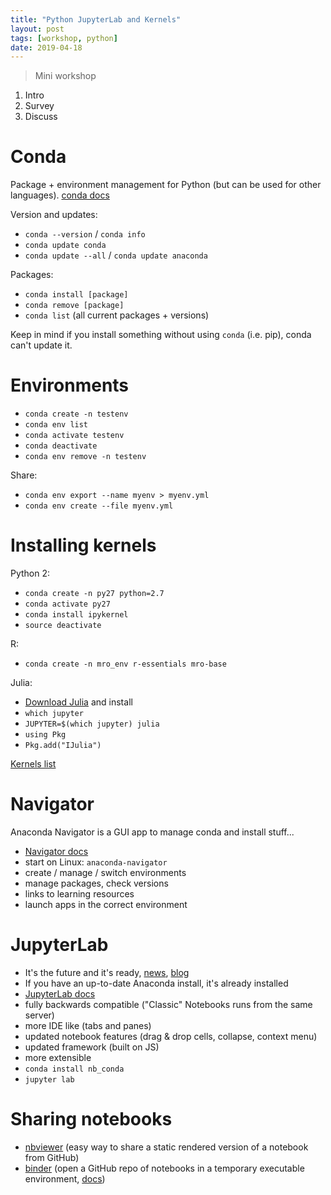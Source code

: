 ```yaml
---
title: "Python JupyterLab and Kernels"
layout: post
tags: [workshop, python]
date: 2019-04-18
---
```


> Mini workshop

1. Intro
2. Survey 
3. Discuss 

# Conda 

Package + environment management for Python (but can be used for other languages).
[conda docs](https://conda.io/en/latest/)

Version and updates: 

- `conda --version` / `conda info`
- `conda update conda` 
- `conda update --all` / `conda update anaconda`

Packages: 

- `conda install [package]`
- `conda remove [package]`
- `conda list` (all current packages + versions)

Keep in mind if you install something without using `conda` (i.e. pip), conda can't update it.

# Environments 

- `conda create -n testenv`
- `conda env list`
- `conda activate testenv`
- `conda deactivate`
- `conda env remove -n testenv`

Share:

- `conda env export --name myenv > myenv.yml`
- `conda env create --file myenv.yml`

# Installing kernels

Python 2:

- `conda create -n py27 python=2.7`
- `conda activate py27`
- `conda install ipykernel`
- `source deactivate`

R: 

- `conda create -n mro_env r-essentials mro-base`

Julia:

- [Download Julia](http://julialang.org/downloads/) and install
- `which jupyter`
- `JUPYTER=$(which jupyter) julia`
- `using Pkg`
- `Pkg.add("IJulia")`

[Kernels list](https://github.com/jupyter/jupyter/wiki/Jupyter-kernels)

# Navigator 

Anaconda Navigator is a GUI app to manage conda and install stuff...

- [Navigator docs](https://docs.anaconda.com/anaconda/navigator/)
- start on Linux: `anaconda-navigator`
- create / manage / switch environments
- manage packages, check versions
- links to learning resources 
- launch apps in the correct environment

# JupyterLab 

- It's the future and it's ready, [news](https://blog.jupyter.org/jupyterlab-is-ready-for-users-5a6f039b8906), [blog](https://towardsdatascience.com/jupyter-lab-evolution-of-the-jupyter-notebook-5297cacde6b)
- If you have an up-to-date Anaconda install, it's already installed
- [JupyterLab docs](https://jupyterlab.readthedocs.io/en/stable/index.html)
- fully backwards compatible ("Classic" Notebooks runs from the same server)
- more IDE like (tabs and panes)
- updated notebook features (drag & drop cells, collapse, context menu)
- updated framework (built on JS)
- more extensible
- `conda install nb_conda`
- `jupyter lab`

# Sharing notebooks 

- [nbviewer](https://nbviewer.jupyter.org/) (easy way to share a static rendered version of a notebook from GitHub)
- [binder](https://mybinder.org/) (open a GitHub repo of notebooks in a temporary executable environment, [docs](https://mybinder.readthedocs.io/en/latest/))
